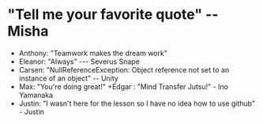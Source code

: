 ﻿# "Tell me your favorite quote" --Misha
<!-- 
put a + and a space in front of your quote to make it a bullet point list item on github -Anthony
-->
+ Anthony: "Teamwork makes the dream work"  
+ Eleanor: "Always" --- Severus Snape
+ Carsen: "NullReferenceException: Object reference not set to an instance of an object" -- Unity
+ Max: "You're doing great!"
+Edgar : "Mind Transfer Jutsu!" - Ino Yamanaka
+ Justin: "I wasn't here for the lesson so I have no idea how to use github" - Justin
